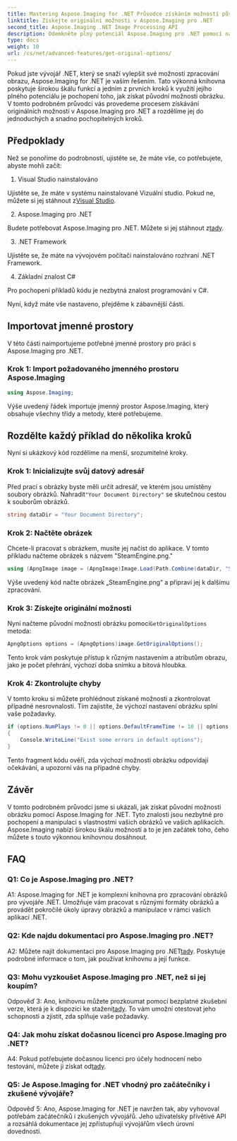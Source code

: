 ```yaml
---
title: Mastering Aspose.Imaging for .NET Průvodce získáním možností původního obrazu
linktitle: Získejte originální možnosti v Aspose.Imaging pro .NET
second_title: Aspose.Imaging .NET Image Processing API
description: Odemkněte plný potenciál Aspose.Imaging pro .NET pomocí našeho podrobného průvodce k získání originálních možností. Naučte se snadno pracovat s obrázky ve vašich aplikacích .NET.
type: docs
weight: 10
url: /cs/net/advanced-features/get-original-options/
---
```

Pokud jste vývojář .NET, který se snaží vylepšit své možnosti zpracování obrazu, Aspose.Imaging for .NET je vaším řešením. Tato výkonná knihovna poskytuje širokou škálu funkcí a jedním z prvních kroků k využití jejího plného potenciálu je pochopení toho, jak získat původní možnosti obrázku. V tomto podrobném průvodci vás provedeme procesem získávání originálních možností v Aspose.Imaging pro .NET a rozdělíme jej do jednoduchých a snadno pochopitelných kroků.

## Předpoklady

Než se ponoříme do podrobností, ujistěte se, že máte vše, co potřebujete, abyste mohli začít:

1. Visual Studio nainstalováno

 Ujistěte se, že máte v systému nainstalované Vizuální studio. Pokud ne, můžete si jej stáhnout z[Visual Studio](https://visualstudio.microsoft.com/).

2. Aspose.Imaging pro .NET

 Budete potřebovat Aspose.Imaging pro .NET. Můžete si jej stáhnout z[tady](https://releases.aspose.com/imaging/net/).

3. .NET Framework

Ujistěte se, že máte na vývojovém počítači nainstalováno rozhraní .NET Framework.

4. Základní znalost C#

Pro pochopení příkladů kódu je nezbytná znalost programování v C#.

Nyní, když máte vše nastaveno, přejděme k zábavnější části.

## Importovat jmenné prostory

V této části naimportujeme potřebné jmenné prostory pro práci s Aspose.Imaging pro .NET.

### Krok 1: Import požadovaného jmenného prostoru Aspose.Imaging

```csharp
using Aspose.Imaging;
```

Výše uvedený řádek importuje jmenný prostor Aspose.Imaging, který obsahuje všechny třídy a metody, které potřebujeme.

## Rozdělte každý příklad do několika kroků

Nyní si ukázkový kód rozdělíme na menší, srozumitelné kroky.

### Krok 1: Inicializujte svůj datový adresář

 Před prací s obrázky byste měli určit adresář, ve kterém jsou umístěny soubory obrázků. Nahradit`"Your Document Directory"` se skutečnou cestou k souborům obrázků.

```csharp
string dataDir = "Your Document Directory";
```

### Krok 2: Načtěte obrázek

Chcete-li pracovat s obrázkem, musíte jej načíst do aplikace. V tomto příkladu načteme obrázek s názvem "SteamEngine.png."

```csharp
using (ApngImage image = (ApngImage)Image.Load(Path.Combine(dataDir, "SteamEngine.png")))
```

Výše uvedený kód načte obrázek „SteamEngine.png“ a připraví jej k dalšímu zpracování.

### Krok 3: Získejte originální možnosti

 Nyní načteme původní možnosti obrázku pomocí`GetOriginalOptions` metoda:

```csharp
ApngOptions options = (ApngOptions)image.GetOriginalOptions();
```

Tento krok vám poskytuje přístup k různým nastavením a atributům obrazu, jako je počet přehrání, výchozí doba snímku a bitová hloubka.

### Krok 4: Zkontrolujte chyby

V tomto kroku si můžete prohlédnout získané možnosti a zkontrolovat případné nesrovnalosti. Tím zajistíte, že výchozí nastavení obrázku splní vaše požadavky.

```csharp
if (options.NumPlays != 0 || options.DefaultFrameTime != 10 || options.BitDepth != 8)
{
    Console.WriteLine("Exist some errors in default options");
}
```

Tento fragment kódu ověří, zda výchozí možnosti obrázku odpovídají očekávání, a upozorní vás na případné chyby.

## Závěr

V tomto podrobném průvodci jsme si ukázali, jak získat původní možnosti obrázku pomocí Aspose.Imaging for .NET. Tyto znalosti jsou nezbytné pro pochopení a manipulaci s vlastnostmi vašich obrázků ve vašich aplikacích. Aspose.Imaging nabízí širokou škálu možností a to je jen začátek toho, čeho můžete s touto výkonnou knihovnou dosáhnout.

## FAQ

### Q1: Co je Aspose.Imaging pro .NET?

A1: Aspose.Imaging for .NET je komplexní knihovna pro zpracování obrázků pro vývojáře .NET. Umožňuje vám pracovat s různými formáty obrázků a provádět pokročilé úkoly úpravy obrázků a manipulace v rámci vašich aplikací .NET.

### Q2: Kde najdu dokumentaci pro Aspose.Imaging pro .NET?

 A2: Můžete najít dokumentaci pro Aspose.Imaging pro .NET[tady](https://reference.aspose.com/imaging/net/). Poskytuje podrobné informace o tom, jak používat knihovnu a její funkce.

### Q3: Mohu vyzkoušet Aspose.Imaging pro .NET, než si jej koupím?

 Odpověď 3: Ano, knihovnu můžete prozkoumat pomocí bezplatné zkušební verze, která je k dispozici ke stažení[tady](https://releases.aspose.com/). To vám umožní otestovat jeho schopnosti a zjistit, zda splňuje vaše požadavky.

### Q4: Jak mohu získat dočasnou licenci pro Aspose.Imaging pro .NET?

 A4: Pokud potřebujete dočasnou licenci pro účely hodnocení nebo testování, můžete ji získat od[tady](https://purchase.aspose.com/temporary-license/).

### Q5: Je Aspose.Imaging for .NET vhodný pro začátečníky i zkušené vývojáře?

Odpověď 5: Ano, Aspose.Imaging for .NET je navržen tak, aby vyhovoval potřebám začátečníků i zkušených vývojářů. Jeho uživatelsky přívětivé API a rozsáhlá dokumentace jej zpřístupňují vývojářům všech úrovní dovedností.